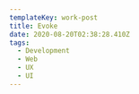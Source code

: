 ```yaml
---
templateKey: work-post
title: Evoke
date: 2020-08-20T02:38:28.410Z
tags:
  - Development
  - Web
  - UX
  - UI
---
```


